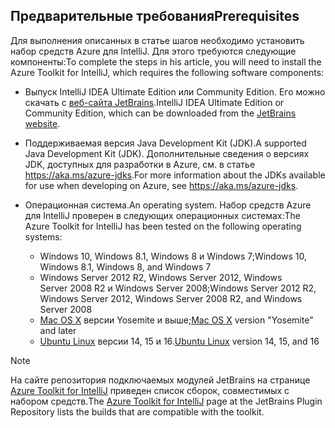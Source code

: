 ## <a name="prerequisites"></a><span data-ttu-id="b792e-101">Предварительные требования</span><span class="sxs-lookup"><span data-stu-id="b792e-101">Prerequisites</span></span>
<span data-ttu-id="b792e-102">Для выполнения описанных в статье шагов необходимо установить набор средств Azure для IntelliJ. Для этого требуются следующие компоненты:</span><span class="sxs-lookup"><span data-stu-id="b792e-102">To complete the steps in his article, you will need to install the Azure Toolkit for IntelliJ, which requires the following software components:</span></span>

* <span data-ttu-id="b792e-103">Выпуск IntelliJ IDEA Ultimate Edition или Community Edition. Его можно скачать с [веб-сайта JetBrains](https://www.jetbrains.com/idea/download/).</span><span class="sxs-lookup"><span data-stu-id="b792e-103">IntelliJ IDEA Ultimate Edition or Community Edition, which can be downloaded from the [JetBrains website](https://www.jetbrains.com/idea/download/).</span></span>
* <span data-ttu-id="b792e-104">Поддерживаемая версия Java Development Kit (JDK).</span><span class="sxs-lookup"><span data-stu-id="b792e-104">A supported Java Development Kit (JDK).</span></span> <span data-ttu-id="b792e-105">Дополнительные сведения о версиях JDK, доступных для разработки в Azure, см. в статье <https://aka.ms/azure-jdks>.</span><span class="sxs-lookup"><span data-stu-id="b792e-105">For more information about the JDKs available for use when developing on Azure, see <https://aka.ms/azure-jdks>.</span></span>
* <span data-ttu-id="b792e-106">Операционная система.</span><span class="sxs-lookup"><span data-stu-id="b792e-106">An operating system.</span></span> <span data-ttu-id="b792e-107">Набор средств Azure для IntelliJ проверен в следующих операционных системах:</span><span class="sxs-lookup"><span data-stu-id="b792e-107">The Azure Toolkit for IntelliJ has been tested on the following operating systems:</span></span>
  
  * <span data-ttu-id="b792e-108">Windows 10, Windows 8.1, Windows 8 и Windows 7;</span><span class="sxs-lookup"><span data-stu-id="b792e-108">Windows 10, Windows 8.1, Windows 8, and Windows 7</span></span>
  * <span data-ttu-id="b792e-109">Windows Server 2012 R2, Windows Server 2012, Windows Server 2008 R2 и Windows Server 2008;</span><span class="sxs-lookup"><span data-stu-id="b792e-109">Windows Server 2012 R2, Windows Server 2012, Windows Server 2008 R2, and Windows Server 2008</span></span>
  * <span data-ttu-id="b792e-110">[Mac OS X](http://www.apple.com/osx) версии Yosemite и выше;</span><span class="sxs-lookup"><span data-stu-id="b792e-110">[Mac OS X](http://www.apple.com/osx) version "Yosemite" and later</span></span>
  * <span data-ttu-id="b792e-111">[Ubuntu Linux](http://www.ubuntu.com) версии 14, 15 и 16.</span><span class="sxs-lookup"><span data-stu-id="b792e-111">[Ubuntu Linux](http://www.ubuntu.com) version 14, 15, and 16</span></span>

> [!NOTE]
> 
> <span data-ttu-id="b792e-112">На сайте репозитория подключаемых модулей JetBrains на странице [Azure Toolkit for IntelliJ](https://plugins.jetbrains.com/plugin/8053) приведен список сборок, совместимых с набором средств.</span><span class="sxs-lookup"><span data-stu-id="b792e-112">The [Azure Toolkit for IntelliJ](https://plugins.jetbrains.com/plugin/8053) page at the JetBrains Plugin Repository lists the builds that are compatible with the toolkit.</span></span>
> 

<!--
> [!IMPORTANT]
> 
> If you are using the Azure Toolkit for IntelliJ on Windows, the toolkit requires installing the Azure SDK 2.9.6 or later in order to use the Azure emulator. You have two options for installing the Azure SDK:
> 
> * You can download and install the Azure SDK by using the [Web Platform Installer (WebPI)](http://go.microsoft.com/fwlink/?LinkID=252838).
> * If you do not have the Azure SDK installed when you create your first Azure deployment project, you will be prompted to automatically download install the requisite version of the Azure SDK.
> 
> Note that the Azure SDK is only required on Windows.
> 
-->
